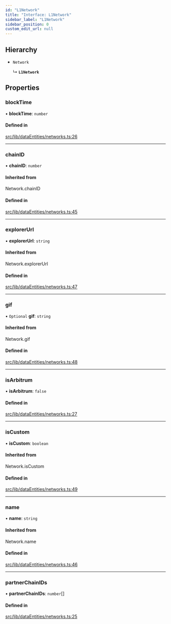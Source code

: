 ```yaml
---
id: "L1Network"
title: "Interface: L1Network"
sidebar_label: "L1Network"
sidebar_position: 0
custom_edit_url: null
---
```


## Hierarchy

- `Network`

  ↳ **`L1Network`**

## Properties

### blockTime

• **blockTime**: `number`

#### Defined in

[src/lib/dataEntities/networks.ts:26](https://github.com/OffchainLabs/arbitrum-sdk/blob/4d1c5a4e2/src/lib/dataEntities/networks.ts#L26)

___

### chainID

• **chainID**: `number`

#### Inherited from

Network.chainID

#### Defined in

[src/lib/dataEntities/networks.ts:45](https://github.com/OffchainLabs/arbitrum-sdk/blob/4d1c5a4e2/src/lib/dataEntities/networks.ts#L45)

___

### explorerUrl

• **explorerUrl**: `string`

#### Inherited from

Network.explorerUrl

#### Defined in

[src/lib/dataEntities/networks.ts:47](https://github.com/OffchainLabs/arbitrum-sdk/blob/4d1c5a4e2/src/lib/dataEntities/networks.ts#L47)

___

### gif

• `Optional` **gif**: `string`

#### Inherited from

Network.gif

#### Defined in

[src/lib/dataEntities/networks.ts:48](https://github.com/OffchainLabs/arbitrum-sdk/blob/4d1c5a4e2/src/lib/dataEntities/networks.ts#L48)

___

### isArbitrum

• **isArbitrum**: ``false``

#### Defined in

[src/lib/dataEntities/networks.ts:27](https://github.com/OffchainLabs/arbitrum-sdk/blob/4d1c5a4e2/src/lib/dataEntities/networks.ts#L27)

___

### isCustom

• **isCustom**: `boolean`

#### Inherited from

Network.isCustom

#### Defined in

[src/lib/dataEntities/networks.ts:49](https://github.com/OffchainLabs/arbitrum-sdk/blob/4d1c5a4e2/src/lib/dataEntities/networks.ts#L49)

___

### name

• **name**: `string`

#### Inherited from

Network.name

#### Defined in

[src/lib/dataEntities/networks.ts:46](https://github.com/OffchainLabs/arbitrum-sdk/blob/4d1c5a4e2/src/lib/dataEntities/networks.ts#L46)

___

### partnerChainIDs

• **partnerChainIDs**: `number`[]

#### Defined in

[src/lib/dataEntities/networks.ts:25](https://github.com/OffchainLabs/arbitrum-sdk/blob/4d1c5a4e2/src/lib/dataEntities/networks.ts#L25)
